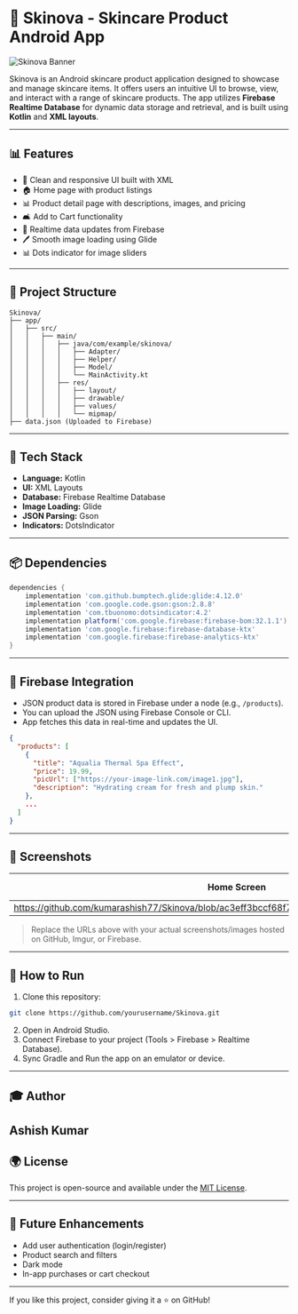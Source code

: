 # 🌟 Skinova - Skincare Product Android App

![Skinova Banner](https://your-image-link-here.com/banner.png) <!-- Replace with your app banner or screenshot -->

Skinova is an Android skincare product application designed to showcase and manage skincare items. It offers users an intuitive UI to browse, view, and interact with a range of skincare products. The app utilizes **Firebase Realtime Database** for dynamic data storage and retrieval, and is built using **Kotlin** and **XML layouts**.

---

## 📊 Features

* 🏦 Clean and responsive UI built with XML
* 🏠 Home page with product listings
* 📊 Product detail page with descriptions, images, and pricing
* 🛋️ Add to Cart functionality
* 📑 Realtime data updates from Firebase
* 🖊️ Smooth image loading using Glide
* 📊 Dots indicator for image sliders

---

## 📁 Project Structure

```
Skinova/
├── app/
│   ├── src/
│   │   ├── main/
│   │   │   ├── java/com/example/skinova/
│   │   │   │   ├── Adapter/
│   │   │   │   ├── Helper/
│   │   │   │   ├── Model/
│   │   │   │   └── MainActivity.kt
│   │   │   ├── res/
│   │   │   │   ├── layout/
│   │   │   │   ├── drawable/
│   │   │   │   ├── values/
│   │   │   │   └── mipmap/
├── data.json (Uploaded to Firebase)
```

---

## 🚀 Tech Stack

* **Language:** Kotlin
* **UI:** XML Layouts
* **Database:** Firebase Realtime Database
* **Image Loading:** Glide
* **JSON Parsing:** Gson
* **Indicators:** DotsIndicator

---

## 📦 Dependencies

```groovy
dependencies {
    implementation 'com.github.bumptech.glide:glide:4.12.0'
    implementation 'com.google.code.gson:gson:2.8.8'
    implementation 'com.tbuonomo:dotsindicator:4.2'
    implementation platform('com.google.firebase:firebase-bom:32.1.1')
    implementation 'com.google.firebase:firebase-database-ktx'
    implementation 'com.google.firebase:firebase-analytics-ktx'
}
```

---

## 📂 Firebase Integration

* JSON product data is stored in Firebase under a node (e.g., `/products`).
* You can upload the JSON using Firebase Console or CLI.
* App fetches this data in real-time and updates the UI.

```json
{
  "products": [
    {
      "title": "Aqualia Thermal Spa Effect",
      "price": 19.99,
      "picUrl": ["https://your-image-link.com/image1.jpg"],
      "description": "Hydrating cream for fresh and plump skin."
    },
    ...
  ]
}
```

---

## 📱 Screenshots

| Home Screen                         | Product Details                       | Cart Page                           |
| ----------------------------------- | ------------------------------------- | ----------------------------------- |
|  https://github.com/kumarashish77/Skinova/blob/ac3eff3bccf68f7d438b199565f50f9a807211cf/img.jpg


> Replace the URLs above with your actual screenshots/images hosted on GitHub, Imgur, or Firebase.

---

## 🔧 How to Run

1. Clone this repository:

```bash
git clone https://github.com/yourusername/Skinova.git
```

2. Open in Android Studio.
3. Connect Firebase to your project (Tools > Firebase > Realtime Database).
4. Sync Gradle and Run the app on an emulator or device.

---

## 🎓 Author

**Ashish Kumar**
---

## 🌍 License

This project is open-source and available under the [MIT License](LICENSE).

---

## 🚀 Future Enhancements

* Add user authentication (login/register)
* Product search and filters
* Dark mode
* In-app purchases or cart checkout

---

If you like this project, consider giving it a ⭐ on GitHub!
